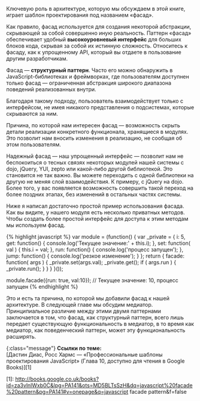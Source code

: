 <!-- ### Паттерн «Фасад» -->

Ключевую роль в архитектуре, которую мы обсуждаем в этой книге, играет
шаблон проектирования под названием «фасад».

Как правило, фасад используется для создания некоторой абстракции,
скрывающей за собой совершенно иную реальность. Паттерн «фасад»
обеспечивает удобный **высокоуровневый интерфейс** для больших блоков
кода, скрывая за собой их истинную сложность. Относитесь к фасаду, как
к упрощенному API, который вы отдаете в пользование другим разработчикам.

Фасад — **структурный паттерн**. Часто его можно обнаружить
в JavaScript-библиотеках и фреймворках, где пользователям доступнен
только фасад — ограниченная абстракция широкого диапазона поведений
реализованных внутри.

Благодаря такому подходу, пользователь взаимодействует только с интерфейсом, 
не имея никакого представления о подсистемах, которые скрываются за ним.

Причина, по которой нам интересен фасад — возможность скрыть детали реализации 
конкретного функционала, хранящиеся в модулях. Это позволит нам вносить изменения
в реализацию, не сообщая об этом пользователям.

Надежный фасад — наш упрощенный интерфейс — позволит нам не беспокоиться о тесных
связях некоторых модулей нашей системы с dojo, jQuery, YUI, zepto или какой-либо
другой библиотекой. Это становится не так важно. Вы можете переходить с одной
библиотеки на другую не меняя слой взаимодействия. К примеру, с jQuery на dojo.
Более того, у вас появляется возможность совершить такой переход на более поздних
этапах, без изменений в остальных частях системы.

Ниже я написал достаточно простой пример использования фасада. Как вы видите,
у нашего модуля есть несколько приватных методов. Чтобы создать более простой
интерфейс для доступа к этим методам мы используем фасад.

{% highlight javascript %}
var module = (function() {
  var _private = {
    i: 5,
    get: function() {
      console.log('Текущее значение:' + this.i);
    },
    set: function( val ) {
      this.i = val;
    },
    run: function() {
      console.log('процесс запущен');
    },
    jump: function() {
      console.log('резкое изменение');
    }
  };
  return {
    facade: function( args ) {
      _private.set(args.val);
      _private.get();
      if ( args.run ) {
        _private.run();
      }
    }
  }
}());

module.facade({run: true, val:10}); // Текущее значение: 10, процесс запущен
{% endhighlight %}


Это и есть та причина, по которой мы добавили фасад к нашей архитектуре.
В следующей главе мы обсудим медиатор. Принципиальное различие между
этими двумя паттернами заключается в том, что фасад, как структурный паттерн,
всего лишь передает существующую функциональность в медиатор, в то время как
медиатор, как поведенческий паттерн, может эту функциональность расширять.

{:class="message"}
**Ссылки по теме:**  
[Дастин Диас, Росс Хармс — «Профессиональные шаблоны проектирования JavaScript» (Глава 10, доступно для чтения в Google Books)][1]  

[1]: http://books.google.co.uk/books?id=za3vlnlWxb0C&lpg=PA141&ots=MD5BLTsSzH&dq=javascript%20facade%20pattern&pg=PA141#v=onepage&q=javascript facade pattern&f=false
